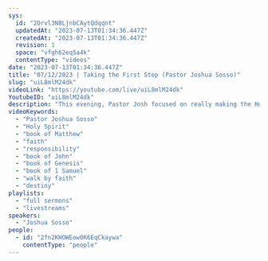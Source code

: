 ```yaml
---
sys:
  id: "2Orvl3N8LjnbCAytQdqqnt"
  updatedAt: "2023-07-13T01:34:36.447Z"
  createdAt: "2023-07-13T01:34:36.447Z"
  revision: 1
  space: "vfgh62eq5a4k"
  contentType: "videos"
date: "2023-07-13T01:34:36.447Z"
title: "07/12/2023 | Taking the First Step (Pastor Joshua Sosso)"
slug: "uiL8mlM24dk"
videoLink: "https://youtube.com/live/uiL8mlM24dk"
YoutubeID: "uiL8mlM24dk"
description: "This evening, Pastor Josh focused on really making the Holy Spirit and God at the center of our lives. By having God guide us in our life, he will empower us to the place we are supposed to be. You might not feel called in the area God is putting you in, but continuing to focus on God in the times of insecurity will put you in his perfect will. Enroll in the school of the Holy Spirit and have him lead you in all your ways. This sermon was delivered at Freedom Fellowship Church International in San Antonio, TX. "
videoKeywords:
  - "Pastor Joshua Sosso"
  - "Holy Spirit"
  - "book of Matthew"
  - "faith"
  - "responsibility"
  - "book of John"
  - "book of Genesis"
  - "book of 1 Samuel"
  - "walk by faith"
  - "destiny"
playlists:
  - "full sermons"
  - "livestreams"
speakers:
  - "Joshua Sosso"
people:
  - id: "2fn2KHOWEow0K6EqCkaywa"
    contentType: "people"
---
```

